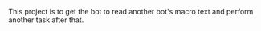 This project is to get the bot to read another bot's macro text and perform another task after that.
